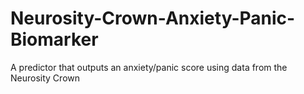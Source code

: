 # Neurosity-Crown-Anxiety-Panic-Biomarker
A predictor that outputs an anxiety/panic score using data from the Neurosity Crown
